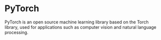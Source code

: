 # PyTorch
PyTorch is an open source machine learning library based on the Torch library, used for applications such as computer vision and natural language processing.
